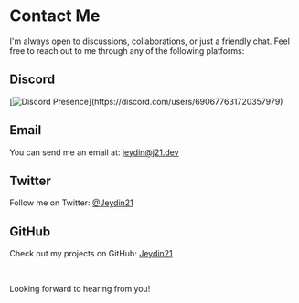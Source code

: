 # Contact Me

I'm always open to discussions, collaborations, or just a friendly chat. Feel free to reach out to me through any of the following platforms:

## Discord
[![Discord Presence](https://lanyard-profile-readme.vercel.app/api/690677631720357979?theme=dark&showDisplayName=true&borderRadius=20px&idleMessage=Probably%20configuring%20my%20GNOME%20desktop%20layout...)](https://discord.com/users/690677631720357979)

## Email
You can send me an email at: [jeydin@j21.dev](mailto:jeydin@j21.dev)

## Twitter
Follow me on Twitter: [@Jeydin21](https://twitter.com/Jeydin21)

## GitHub
Check out my projects on GitHub: [Jeydin21](https://github.com/Jeydin21)

<br>

Looking forward to hearing from you!